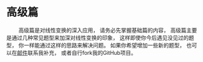 # 高级篇

&emsp;&emsp;
高级篇是对线性变换的深入应用，
请务必先掌握基础篇的内容，
高级篇主要是通过几种常见题型来加深对线性变换的印象，
这样即使你今后遇见没见过的题型，
你一样能通过这样的思路来解决问题。
如果你希望增加一些新的题型，
也可以在[邮件](mailto:wmymz@icloud.com)联系我补充，
或者自行fork我的GitHub项目。